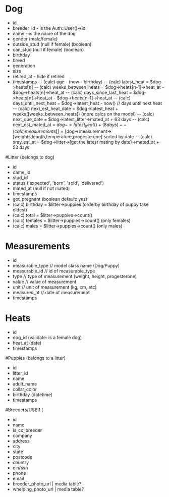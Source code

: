 # Dog
- id
- breeder_id - is the  Auth::User()->id
- name - is the name of the dog
- gender (male/female) 
- outside_stud (null if female) (boolean) 
- can_stud (null if female) (boolean)
- birthday
- breed
- generation
- size
- retired_at - hide if retired
- timestamps
-- (calc) age - (now - birthday)
-- (calc) latest_heat = $dog->heats[n]
-- (calc) weeks_between_heats = $dog->heats[n-1]->heat_at - $dog->heats[n]->heat_at
-- (calc) days_since_last_heat = $dog->heats[n]->heat_at - $dog->heats[n-1]->heat_at
-- (calc) days_until_next_heat = $dog->latest_heat - now() // days until next heat
-- (calc) next_est_heat_date = $dog->latest_heat + weeks([weeks_between_heats]) (more calcs on the model)
-- (calc) next_due_date = $dog->latest_litter->mated_at + 63 days
-- (calc) next_est_mated_at = $dog->latest_heat() + (8 days)
-- (calc) measurements[] = [$dog->measurement->[weights,length,temperature,progesterone] sorted by date
-- (calc) xray_est_at = $dog->litter->[get the latest mating by date]->mated_at + 53 days

#Litter (belongs to dog)
- id
- dame_id
- stud_id
- status ('expected', 'born', 'sold', 'delivered')
- mated_at (null if not mated)
- timestamps
- got_pregnant (boolean default: yes)
- (calc) birthday = $litter->puppies (orderby birthday of puppy take oldest)
- (calc) total =  $litter->puppies->count() 
- (calc) females =  $litter->puppies->count() (only females)
- (calc) males =  $litter->puppies->count() (only males)


# Measurements
- id
- measurable_type // model class name (Dog/Puppy)
- measurable_id // id of measurable_type
- type // type of measurement (weight, height, progesterone)
- value // value of measurement
- unit // unit of measurement (kg, cm, etc)
- measured_at // date of measurement
- timestamps 

# Heats
- id
- dog_id (validate: is a female dog)
- heat_at (date)
- timestamps

#Puppies (belongs to a litter)
- id
- litter_id
- name
- adult_name
- collar_color
- birthday (datetime)
- timestamps

#Breeders/USER (
- id 
- name
- is_co_breeder
- company
- address 
- city
- state
- postcode
- country
- ein/ssn
- phone
- email
- breeder_photo_url | media table?
- whelping_photo_url | media table?
